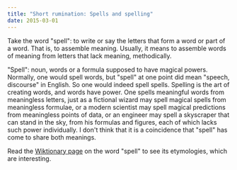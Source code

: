 ```yaml
---
title: "Short rumination: Spells and spelling"
date: 2015-03-01
---
```


Take the word "spell": to write or say the letters that form a word or part of
a word.  That is, to assemble meaning.  Usually, it means to assemble words of
meaning from letters that lack meaning, methodically.

"Spell": noun, words or a formula supposed to have magical powers.  Normally,
one would spell words, but "spell" at one point did mean "speech, discourse" in
English.  So one would indeed spell spells.  Spelling is the art of creating
words, and words have power.  One spells meaningful words from meaningless
letters, just as a fictional wizard may spell magical spells from meaningless
formulae, or a modern scientist may spell magical predictions from meaningless
points of data, or an engineer may spell a skyscraper that can stand in the
sky, from his formulas and figures, each of which lacks such power
individually.  I don't think that it is a coincidence that "spell" has come to
share both meanings.

Read the [Wiktionary page][def] on the word "spell" to see its etymologies,
which are interesting.

[def]: https://en.wiktionary.org/wiki/spell
